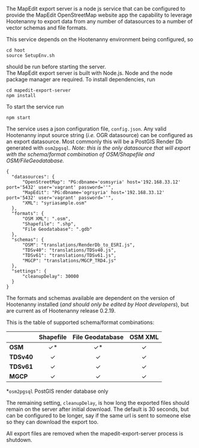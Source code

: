 The MapEdit export server is a node js service that can be configured to provide the MapEdit OpenStreetMap website app
the capability to leverage Hootenanny to export data from any number of datasources to a number of vector schemas and file formats.

This service depends on the Hootenanny environment being configured, so

    cd hoot
    source SetupEnv.sh
should be run before starting the server.  
The MapEdit export server is built with Node.js.  Node and the node package manager are required.  To install dependencies, run

    cd mapedit-export-server
    npm install
To start the service run

    npm start
The service uses a json configuration file, `config.json`.  Any valid Hootenanny input source string (*i.e.* OGR datasource) can be configured as an export datasource.  Most commonly this will be a PostGIS Render Db generated with `osm2pgsql`.  *Note: this is the only datasource that will export with the schema/format combination of OSM/Shapefile and OSM/FileGeodatabase.*
```
{
  "datasources": {
      "OpenStreetMap": "PG:dbname='osmsyria' host='192.168.33.12' port='5432' user='vagrant' password=''",
      "MapEdit": "PG:dbname='ogrsyria' host='192.168.33.12' port='5432' user='vagrant' password=''",
      "XML": "syriasample.osm"
  },
  "formats": {
      "OSM XML": ".osm",
      "Shapefile": ".shp",
      "File Geodatabase": ".gdb"
  },
  "schemas": {
      "OSM": "translations/RenderDb_to_ESRI.js",
      "TDSv40": "translations/TDSv40.js",
      "TDSv61": "translations/TDSv61.js",
      "MGCP": "translations/MGCP_TRD4.js"
  },
  "settings": {
      "cleanupDelay": 30000
  }
}
```

The formats and schemas available are dependent on the version of Hootenanny installed (*and should only be edited by Hoot developers*), but are current as of Hootenanny release 0.2.19.

This is the table of supported schema/format combinations:

|      | Shapefile | File Geodatabase | OSM XML |
| ---- |:---------:|:----------------:|:-------:|
| **OSM**| &#x2713;*| &#x2713;*| &#x2713;|
| **TDSv40**| &#x2713;| &#x2713;| &#x2713;|
| **TDSv61**| &#x2713;| &#x2713;| &#x2713;|
| **MGCP**| &#x2713;| &#x2713;| &#x2713;|
*`osm2pgsql` PostGIS render database only

The remaining setting, `cleanupDelay`, is how long the exported files should remain on the server after initial download.  The default is 30 seconds, but can be configured to be longer, say if the same url is sent to someone else so they can download the export too.

All export files are removed when the mapedit-export-server process is shutdown.
